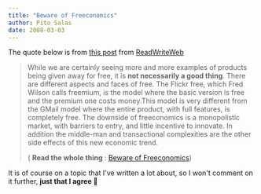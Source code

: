 ```yaml
---
title: "Beware of Freeconomics"
author: Pito Salas
date: 2008-03-03
---
```




The quote below is from [this
post](<http://feeds.feedburner.com/~r/readwriteweb/~3/241723869/beware_of_freeconomics.php>)
from [ReadWriteWeb](<http://www.readwriteweb.com/>)

> While we are certainly seeing more and more examples of products being given
> away for free, it is **not necessarily a good thing**. There are different
> aspects and faces of free. The Flickr free, which Fred Wilson calls
> freemium, is the model where the basic version is free and the premium one
> costs money.This model is very different from the GMail model where the
> entire product, with full features, is completely free. The downside of
> freeconomics is a monopolistic market, with barriers to entry, and little
> incentive to innovate. In addition the middle-man and transactional
> complexities are the other side effects of this new economic trend.
>
> ( **Read the whole thing** : [Beware of
> Freeconomics](<http://feeds.feedburner.com/~r/readwriteweb/~3/241723869/beware_of_freeconomics.php>))

It is of course on a topic that I've written a lot about, so I won't comment
on it further, **just that I agree 🙂**


